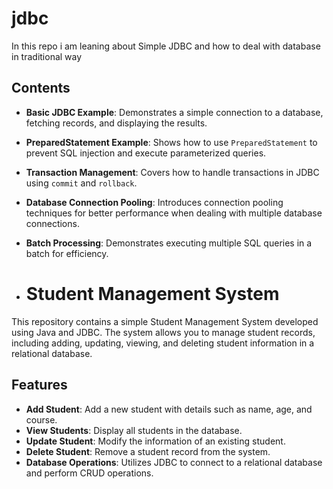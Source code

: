 # jdbc
In this repo i am leaning about Simple JDBC and how to deal with database in traditional way

## Contents

- **Basic JDBC Example**: Demonstrates a simple connection to a database, fetching records, and displaying the results.
- **PreparedStatement Example**: Shows how to use `PreparedStatement` to prevent SQL injection and execute parameterized queries.
- **Transaction Management**: Covers how to handle transactions in JDBC using `commit` and `rollback`.
- **Database Connection Pooling**: Introduces connection pooling techniques for better performance when dealing with multiple database connections.
- **Batch Processing**: Demonstrates executing multiple SQL queries in a batch for efficiency.

- # Student Management System

This repository contains a simple Student Management System developed using Java and JDBC. The system allows you to manage student records, including adding, updating, viewing, and deleting student information in a relational database.

## Features

- **Add Student**: Add a new student with details such as name, age, and course.
- **View Students**: Display all students in the database.
- **Update Student**: Modify the information of an existing student.
- **Delete Student**: Remove a student record from the system.
- **Database Operations**: Utilizes JDBC to connect to a relational database and perform CRUD operations.
